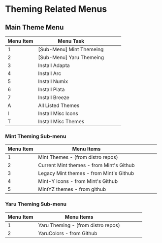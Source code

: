 # Theming Related Menus

## Main Theme Menu

| Menu Item | Menu Task                |     |     |     |
| --------- | ------------------------ | --- | --- | --- |
| 1         | [Sub-Menu] Mint Themeing |     |     |     |
| 2         | [Sub-Menu] Yaru Themeing |     |     |     |
| 3         | Install Adapta           |     |     |     |
| 4         | Install Arc              |     |     |     |
| 5         | Install Numix            |     |     |     |
| 6         | Install Plata            |     |     |     |
| 7         | Install Breeze           |     |     |     |
| A         | All Listed Themes        |     |     |     |
| I         | Install Misc Icons       |     |     |     |
| T         | Install Misc Themes      |     |     |     |

### Mint Theming Sub-menu

| Menu Item | Menu Items                               |     |     |     |     |
| --------- | ---------------------------------------- | --- | --- | --- | --- |
| 1         | Mint Themes - (from distro repos)        |     |     |     |     |
| 2         | Current Mint themes - from Mint's Github |     |     |     |     |
| 3         | Legacy Mint themes - from Mint's Github  |     |     |     |     |
| 4         | Mint-Y Icons - from Mint's Github        |     |     |     |     |
| 5         | MintYZ themes - from github              |     |     |     |     |

### Yaru Theming Sub-menu

| Menu Item | Menu Items                         |     |     |     |     |
| --------- | ---------------------------------- | --- | --- | --- | --- |
| 1         | Yaru Theming - (from distro repos) |     |     |     |     |
| 2         | YaruColors - from Github           |     |     |     |     |
